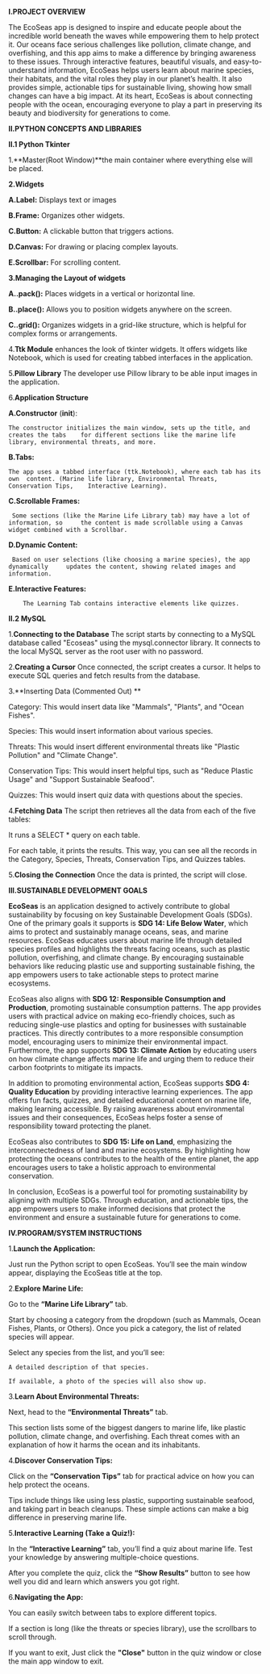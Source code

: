**I.PROJECT OVERVIEW**

The EcoSeas app is designed to inspire and educate people about the incredible world beneath the waves while empowering them to help protect it. Our oceans face serious challenges like pollution, climate change, and overfishing, and this app aims to make a difference by bringing awareness to these issues. Through interactive features, beautiful visuals, and easy-to-understand information, EcoSeas helps users learn about marine species, their habitats, and the vital roles they play in our planet’s health. It also provides simple, actionable tips for sustainable living, showing how small changes can have a big impact. At its heart, EcoSeas is about connecting people with the ocean, encouraging everyone to play a part in preserving its beauty and biodiversity for generations to come.



**II.PYTHON CONCEPTS AND LIBRARIES**

**II.1 Python Tkinter**

1.**Master(Root Window)**the main container where everything else will be placed.

**2.Widgets**

  **A.Label:** Displays text or images

  **B.Frame:** Organizes other widgets.
  
  **C.Button:** A clickable button that triggers actions.
  
  **D.Canvas:** For drawing or placing complex layouts.
  
  **E.Scrollbar:** For scrolling content.
  
**3.Managing the Layout of widgets**

  **A..pack():** Places widgets in a vertical or horizontal line.

  **B..place():** Allows you to position widgets anywhere on the screen.

  **C..grid():** Organizes widgets in a grid-like structure, which is helpful for complex forms or arrangements.

4.**Ttk Module** enhances the look of tkinter widgets. It offers widgets like Notebook, which is used for creating tabbed interfaces in the application.

5.**Pillow Library** The developer use Pillow library to be able input images in the application.

6.**Application Structure**

  **A.Constructor** (__init__):

    The constructor initializes the main window, sets up the title, and creates the tabs 	for different sections like the marine life library, environmental threats, and more.

  **B.Tabs:**

    The app uses a tabbed interface (ttk.Notebook), where each tab has its own 	content. (Marine life library, Environmental Threats, Conservation Tips, 	Interactive Learning).

  **C.Scrollable Frames:**
	
     Some sections (like the Marine Life Library tab) may have a lot of information, so 	the content is made scrollable using a Canvas widget combined with a Scrollbar.

  **D.Dynamic Content:**
	
     Based on user selections (like choosing a marine species), the app dynamically 	updates the content, showing related images and information.

 **E.Interactive Features:**
 
	    The Learning Tab contains interactive elements like quizzes.


**II.2 MySQL**

1.**Connecting to the Database** The script starts by connecting to a MySQL database called "Ecoseas" using the mysql.connector library. It connects to the local MySQL server as the root user with no password.

2.**Creating a Cursor** Once connected, the script creates a cursor. It helps to execute SQL queries and fetch results from the database.

3.**Inserting Data (Commented Out) **
  
  Category: This would insert data like "Mammals", "Plants", and "Ocean Fishes".
  
  Species: This would insert information about various species.
  
  Threats: This would insert different environmental threats like "Plastic Pollution" and "Climate Change".
 
  Conservation Tips: This would insert helpful tips, such as "Reduce Plastic Usage" and "Support Sustainable Seafood".
  
  Quizzes: This would insert quiz data with questions about the species.

4.**Fetching Data** The script then retrieves all the data from each of the five tables:
  
  It runs a SELECT * query on each table.
  
  For each table, it prints the results. This way, you can see all the records in the Category, Species, Threats, Conservation Tips, and Quizzes tables.

5.**Closing the Connection** Once the data is printed, the script will close.



**III.SUSTAINABLE DEVELOPMENT GOALS**

**EcoSeas** is an application designed to actively contribute to global sustainability by focusing on key Sustainable Development Goals (SDGs). One of the primary goals it supports is **SDG 14: Life Below Water**, which aims to protect and sustainably manage oceans, seas, and marine resources. EcoSeas educates users about marine life through detailed species profiles and highlights the threats facing oceans, such as plastic pollution, overfishing, and climate change. By encouraging sustainable behaviors like reducing plastic use and supporting sustainable fishing, the app empowers users to take actionable steps to protect marine ecosystems.

EcoSeas also aligns with **SDG 12: Responsible Consumption and Production**, promoting sustainable consumption patterns. The app provides users with practical advice on making eco-friendly choices, such as reducing single-use plastics and opting for businesses with sustainable practices. This directly contributes to a more responsible consumption model, encouraging users to minimize their environmental impact. Furthermore, the app supports **SDG 13: Climate Action** by educating users on how climate change affects marine life and urging them to reduce their carbon footprints to mitigate its impacts.

In addition to promoting environmental action, EcoSeas supports **SDG 4: Quality Education** by providing interactive learning experiences. The app offers fun facts, quizzes, and detailed educational content on marine life, making learning accessible. By raising awareness about environmental issues and their consequences, EcoSeas helps foster a sense of responsibility toward protecting the planet.

EcoSeas also contributes to **SDG 15: Life on Land**, emphasizing the interconnectedness of land and marine ecosystems. By highlighting how protecting the oceans contributes to the health of the entire planet, the app encourages users to take a holistic approach to environmental conservation.

In conclusion, EcoSeas is a powerful tool for promoting sustainability by aligning with multiple SDGs. Through education, and actionable tips, the app empowers users to make informed decisions that protect the environment and ensure a sustainable future for generations to come.



**IV.PROGRAM/SYSTEM INSTRUCTIONS**

1.**Launch the Application:**

  Just run the Python script to open EcoSeas. You’ll see the main window appear, displaying the EcoSeas title at the top.

2.**Explore Marine Life:**

  Go to the **“Marine Life Library”** tab.
  
  Start by choosing a category from the dropdown (such as Mammals, Ocean Fishes, Plants, or Others). Once you pick a category, the list of related species will appear.
  
  Select any species from the list, and you’ll see:
  
    A detailed description of that species.
    
    If available, a photo of the species will also show up.
    
3.**Learn About Environmental Threats:**

  Next, head to the **“Environmental Threats”** tab.
  
  This section lists some of the biggest dangers to marine life, like plastic pollution, climate change, and overfishing. Each threat comes with an explanation of how it harms the ocean and its inhabitants.

4.**Discover Conservation Tips:**
  
  Click on the **“Conservation Tips”** tab for practical advice on how you can help protect the oceans.  
  
  Tips include things like using less plastic, supporting sustainable seafood, and taking part in beach cleanups. These simple actions can make a big difference in preserving marine life.

5.**Interactive Learning (Take a Quiz!):**
  
  In the **“Interactive Learning”** tab, you’ll find a quiz about marine life. Test your knowledge by answering multiple-choice questions.
  
  After you complete the quiz, click the **“Show Results”** button to see how well you did and learn which answers you got right.

6.**Navigating the App:**
  
  You can easily switch between tabs to explore different topics.
  
  If a section is long (like the threats or species library), use the scrollbars to scroll through.
  
  If you want to exit, Just click the **"Close"** button in the quiz window or close the main app window to exit.
